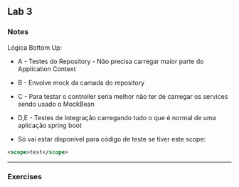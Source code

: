 ## Lab 3

### Notes
Lógica Bottom Up:
- A - Testes do Repository - Não precisa carregar maior parte do Application Context
- B - Envolve mock da camada do repository
- C - Para testar o controller seria melhor não ter de carregar os services sendo usado o MockBean
- D,E - Testes de Integração carregando tudo o que é normal de uma aplicação spring boot

- Só vai estar disponível para código de teste se tiver este scope: 
```xml
<scope>test</scope>
```

 


---
### Exercises

